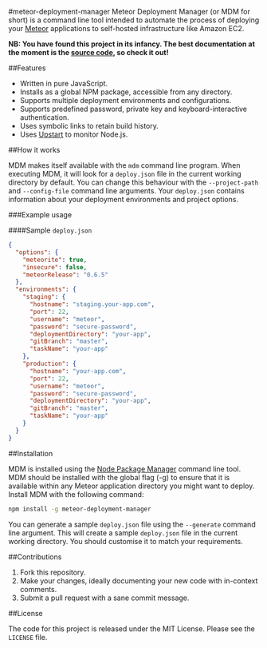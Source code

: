 #meteor-deployment-manager
Meteor Deployment Manager (or MDM for short) is a command line tool intended to automate the process of deploying your [Meteor](http://www.meteor.com/) applications to self-hosted infrastructure like Amazon EC2.

**NB: You have found this project in its infancy. The best documentation at the moment is the [source code](https://github.com/chriswessels/meteor-deployment-manager/blob/master/lib/meteor-deployment-manager.js), so check it out!**

##Features
- Written in pure JavaScript.
- Installs as a global NPM package, accessible from any directory.
- Supports multiple deployment environments and configurations.
- Supports predefined password, private key and keyboard-interactive authentication.
- Uses symbolic links to retain build history.
- Uses [Upstart](http://upstart.ubuntu.com) to monitor Node.js.

##How it works

MDM makes itself available with the `mdm` command line program. When executing MDM, it will look for a `deploy.json` file in the current working directory by default. You can change this behaviour with the `--project-path` and `--config-file` command line arguments. Your `deploy.json` contains information about your deployment environments and project options.

###Example usage

####Sample `deploy.json`
```json
{
  "options": {
    "meteorite": true,
    "insecure": false,
    "meteorRelease": "0.6.5"
  },
  "environments": {
    "staging": {
      "hostname": "staging.your-app.com",
      "port": 22,
      "username": "meteor",
      "password": "secure-password",
      "deploymentDirectory": "your-app",
      "gitBranch": "master",
      "taskName": "your-app"
    },
    "production": {
      "hostname": "your-app.com",
      "port": 22,
      "username": "meteor",
      "password": "secure-password",
      "deploymentDirectory": "your-app",
      "gitBranch": "master",
      "taskName": "your-app"
    }
  }
}
```

##Installation

MDM is installed using the [Node Package Manager](https://npmjs.org) command line tool. MDM should be installed with the global flag (-g) to ensure that it is available within any Meteor application directory you might want to deploy. Install MDM with the following command:

```sh
npm install -g meteor-deployment-manager
```

You can generate a sample `deploy.json` file using the `--generate` command line argument. This will create a sample `deploy.json` file in the current working directory. You should customise it to match your requirements.

##Contributions

1. Fork this repository.
1. Make your changes, ideally documenting your new code with in-context comments.
1. Submit a pull request with a sane commit message.

##License

The code for this project is released under the MIT License. Please see the `LICENSE` file.
